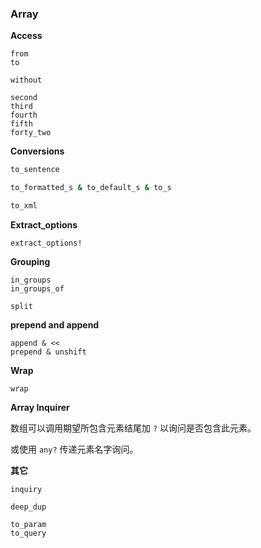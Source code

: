 ### Array

**Access**

```
from
to

without

second
third
fourth
fifth
forty_two
```

**Conversions**

```ruby
to_sentence

to_formatted_s & to_default_s & to_s

to_xml
```

**Extract_options**

```
extract_options!
```

**Grouping**

```
in_groups
in_groups_of

split
```

**prepend and append**

```
append & <<
prepend & unshift
```

**Wrap**

```
wrap
```

**Array Inquirer**

数组可以调用期望所包含元素结尾加 `?` 以询问是否包含此元素。

或使用 `any?` 传递元素名字询问。

**其它**

```
inquiry

deep_dup

to_param
to_query
```
